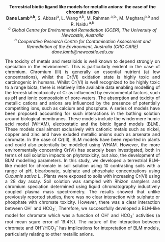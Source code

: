 <center><strong>Terrestrial biotic ligand like models for metallic anions: the case of the chromate anion</strong>

<center><strong>Dane Lamb<sup>a,b</sup></strong>, S. Abbasi<sup>a</sup>, L. Wang <sup>a,b</sup>, M. Rahman <sup>a,b.</sup>, M. Megharaj<sup>a,b</sup> and R. Naidu <sup>a,b</sup>

<center><i><sup>a</sup> Global Centre for Environmental Remediation (GCER), The University of Newcastle, Australia</i> 

<center><i><sup>b</sup> Cooperative Research Centre for Contamination Assessment and Remediation of the Environment, Australia (CRC CARE)</i> 
<center><i>dane.lamb@newcastle.edu.au</i>
<p style="text-align:justify">The toxicity of metals and metalloids is well known to depend strongly
on speciation in the environment. This is particularly evident in the
case of chromium. Chromium (III) is generally an essential nutrient (at
low concentrations), whilst the Cr(VI) oxidation state is highly toxic
and carcinogenic in humans. Whilst Cr(VI) is well recognized to be
highly toxic to a range biota, there is relatively little available data
enabling modelling of the terrestrial ecotoxicity of Cr as influenced by
environmental factors, such as pH and ionic compositoin of pore-waters.
The absorption and toxicity of metallic cations and anions are
influenced by the presence of potentially competiting ions, such as
calcium and phosphate. A series of models have been proposed accounting
for such interactions in the bathing solution around biological
membranes. These models include the windermere humic acid model (WHAM),
electrostatic and the biotic ligand models (BLM). These models deal
almost exclusively with cationic metals such as nickel, copper and zinc
and have exluded metallic anions such as arsenate and chromate. In the
case of Cr(III), BLM models have been reported in plants and could also
potentially be modelled using WHAM. However, the more environmentally
concerning Cr(VI) has scarcely been investigated, both in terms of soil
solution impacts on phytotoxicity, but also, the development of BLM
modelling parameters. In this study, we developed a terrestrial BLM-like
model for chromate in soil solution using 10 contrasting soils with a
range of pH, bicarbonate, sulphate and phosphate concentrations using
<i>Cucumis sativa</i> L.. Plants were exposed to soils with increasing Cr(VI) using a 28 day assay. Soil solution was sampled with Rhizon
samplers and chromium speciation determined using liquid chromatography
inductively coupled plasma mass spectrometry. The results showed that
unlike previously reported studies, there was no clear interaction with
sulphate or phosphate with chromate toxicity. However, there was a clear
interaction between OH<sup>-</sup> and HCO<sub>3</sub><sup>-</sup><sub>.</sub> Therefore, we successfully
developed a BLM-like model for chromate which was a function of OH<sup>-</sup>
and HCO<sub>3</sub><sup>-</sup> activities (a root mean squre error of 19.4%). The nature
of the interaction between chromate and OH<sup>-</sup>/HCO<sub>3</sub><sup>-</sup> has implications
for intepretation of BLM models, particularly relating to other metallic
anions.


